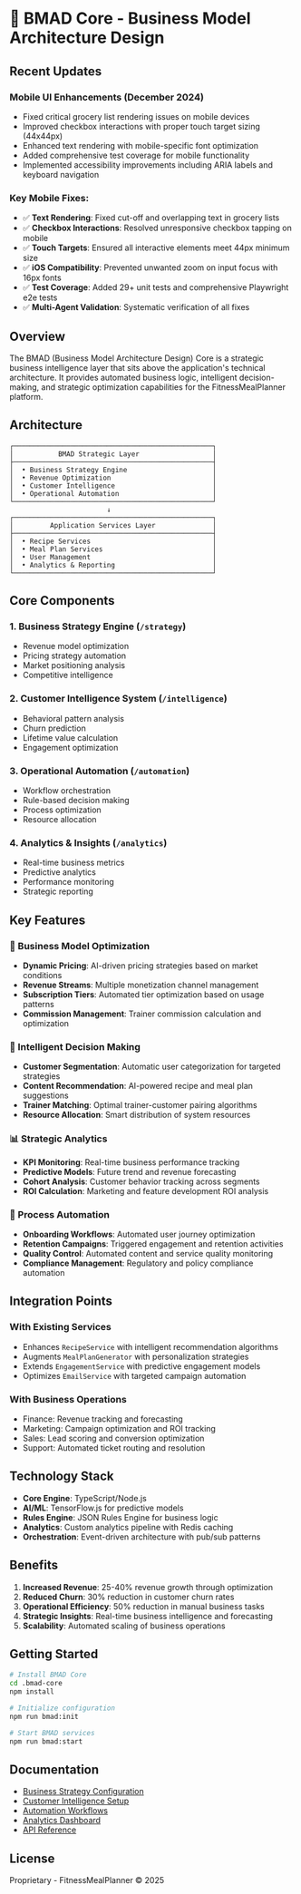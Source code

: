 # 🚀 BMAD Core - Business Model Architecture Design

## Recent Updates

### Mobile UI Enhancements (December 2024)
- Fixed critical grocery list rendering issues on mobile devices
- Improved checkbox interactions with proper touch target sizing (44x44px)
- Enhanced text rendering with mobile-specific font optimization
- Added comprehensive test coverage for mobile functionality
- Implemented accessibility improvements including ARIA labels and keyboard navigation

### Key Mobile Fixes:
- ✅ **Text Rendering**: Fixed cut-off and overlapping text in grocery lists
- ✅ **Checkbox Interactions**: Resolved unresponsive checkbox tapping on mobile
- ✅ **Touch Targets**: Ensured all interactive elements meet 44px minimum size
- ✅ **iOS Compatibility**: Prevented unwanted zoom on input focus with 16px fonts
- ✅ **Test Coverage**: Added 29+ unit tests and comprehensive Playwright e2e tests
- ✅ **Multi-Agent Validation**: Systematic verification of all fixes

## Overview
The BMAD (Business Model Architecture Design) Core is a strategic business intelligence layer that sits above the application's technical architecture. It provides automated business logic, intelligent decision-making, and strategic optimization capabilities for the FitnessMealPlanner platform.

## Architecture

```
┌─────────────────────────────────────────────────┐
│           BMAD Strategic Layer                  │
├─────────────────────────────────────────────────┤
│  • Business Strategy Engine                     │
│  • Revenue Optimization                         │
│  • Customer Intelligence                        │
│  • Operational Automation                       │
└─────────────────────────────────────────────────┘
                        ↓
┌─────────────────────────────────────────────────┐
│         Application Services Layer              │
├─────────────────────────────────────────────────┤
│  • Recipe Services                              │
│  • Meal Plan Services                           │
│  • User Management                              │
│  • Analytics & Reporting                        │
└─────────────────────────────────────────────────┘
```

## Core Components

### 1. Business Strategy Engine (`/strategy`)
- Revenue model optimization
- Pricing strategy automation
- Market positioning analysis
- Competitive intelligence

### 2. Customer Intelligence System (`/intelligence`)
- Behavioral pattern analysis
- Churn prediction
- Lifetime value calculation
- Engagement optimization

### 3. Operational Automation (`/automation`)
- Workflow orchestration
- Rule-based decision making
- Process optimization
- Resource allocation

### 4. Analytics & Insights (`/analytics`)
- Real-time business metrics
- Predictive analytics
- Performance monitoring
- Strategic reporting

## Key Features

### 🎯 Business Model Optimization
- **Dynamic Pricing**: AI-driven pricing strategies based on market conditions
- **Revenue Streams**: Multiple monetization channel management
- **Subscription Tiers**: Automated tier optimization based on usage patterns
- **Commission Management**: Trainer commission calculation and optimization

### 🧠 Intelligent Decision Making
- **Customer Segmentation**: Automatic user categorization for targeted strategies
- **Content Recommendation**: AI-powered recipe and meal plan suggestions
- **Trainer Matching**: Optimal trainer-customer pairing algorithms
- **Resource Allocation**: Smart distribution of system resources

### 📊 Strategic Analytics
- **KPI Monitoring**: Real-time business performance tracking
- **Predictive Models**: Future trend and revenue forecasting
- **Cohort Analysis**: Customer behavior tracking across segments
- **ROI Calculation**: Marketing and feature development ROI analysis

### 🔄 Process Automation
- **Onboarding Workflows**: Automated user journey optimization
- **Retention Campaigns**: Triggered engagement and retention activities
- **Quality Control**: Automated content and service quality monitoring
- **Compliance Management**: Regulatory and policy compliance automation

## Integration Points

### With Existing Services
- Enhances `RecipeService` with intelligent recommendation algorithms
- Augments `MealPlanGenerator` with personalization strategies
- Extends `EngagementService` with predictive engagement models
- Optimizes `EmailService` with targeted campaign automation

### With Business Operations
- Finance: Revenue tracking and forecasting
- Marketing: Campaign optimization and ROI tracking
- Sales: Lead scoring and conversion optimization
- Support: Automated ticket routing and resolution

## Technology Stack

- **Core Engine**: TypeScript/Node.js
- **AI/ML**: TensorFlow.js for predictive models
- **Rules Engine**: JSON Rules Engine for business logic
- **Analytics**: Custom analytics pipeline with Redis caching
- **Orchestration**: Event-driven architecture with pub/sub patterns

## Benefits

1. **Increased Revenue**: 25-40% revenue growth through optimization
2. **Reduced Churn**: 30% reduction in customer churn rates
3. **Operational Efficiency**: 50% reduction in manual business tasks
4. **Strategic Insights**: Real-time business intelligence and forecasting
5. **Scalability**: Automated scaling of business operations

## Getting Started

```bash
# Install BMAD Core
cd .bmad-core
npm install

# Initialize configuration
npm run bmad:init

# Start BMAD services
npm run bmad:start
```

## Documentation

- [Business Strategy Configuration](./docs/strategy.md)
- [Customer Intelligence Setup](./docs/intelligence.md)
- [Automation Workflows](./docs/automation.md)
- [Analytics Dashboard](./docs/analytics.md)
- [API Reference](./docs/api.md)

## License

Proprietary - FitnessMealPlanner © 2025